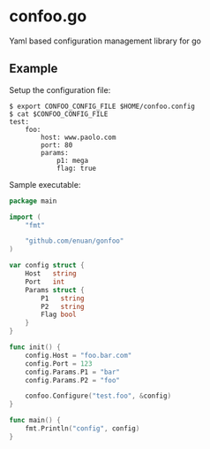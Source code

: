# confoo.go
Yaml based configuration management library for go

Example
-------

Setup the configuration file:

```
$ export CONFOO_CONFIG_FILE $HOME/confoo.config
$ cat $CONFOO_CONFIG_FILE
test: 
    foo: 
        host: www.paolo.com
        port: 80
        params: 
            p1: mega
            flag: true
```

Sample executable:

```Go
package main

import (
	"fmt"

	"github.com/enuan/gonfoo"
)

var config struct {
	Host   string
	Port   int
	Params struct {
		P1   string
		P2   string
		Flag bool
	}
}

func init() {
	config.Host = "foo.bar.com"
	config.Port = 123
	config.Params.P1 = "bar"
	config.Params.P2 = "foo"

	confoo.Configure("test.foo", &config)
}

func main() {
	fmt.Println("config", config)
}
```
